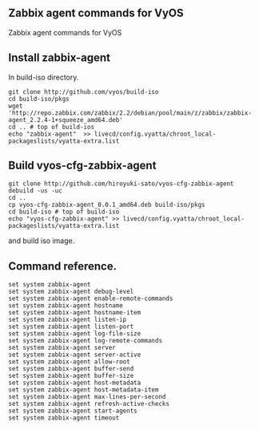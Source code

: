 ## Zabbix agent commands for VyOS

Zabbix agent commands for VyOS


## Install zabbix-agent

In build-iso directory.

    git clone http://github.com/vyos/build-iso
    cd build-iso/pkgs
    wget 'http://repo.zabbix.com/zabbix/2.2/debian/pool/main/z/zabbix/zabbix-agent_2.2.4-1+squeeze_amd64.deb'
    cd .. # top of build-ios
    echo "zabbix-agent"  >> livecd/config.vyatta/chroot_local-packageslists/vyatta-extra.list

## Build vyos-cfg-zabbix-agent

    git clone http://github.com/hiroyuki-sato/vyos-cfg-zabbix-agent
    debuild -us -uc
    cd ..
    cp vyos-cfg-zabbix-agent_0.0.1_amd64.deb build-iso/pkgs
    cd build-iso # top of build-iso
    echo "vyos-cfg-zabbix-agent" >> livecd/config.vyatta/chroot_local-packageslists/vyatta-extra.list

and build iso image.


## Command reference.

    set system zabbix-agent
    set system zabbix-agent debug-level
    set system zabbix-agent enable-remote-commands
    set system zabbix-agent hostname
    set system zabbix-agent hostname-item
    set system zabbix-agent listen-ip
    set system zabbix-agent listen-port
    set system zabbix-agent log-file-size
    set system zabbix-agent log-remote-commands
    set system zabbix-agent server
    set system zabbix-agent server-active
    set system zabbix-agent allow-root
    set system zabbix-agent buffer-send
    set system zabbix-agent buffer-size
    set system zabbix-agent host-metadata
    set system zabbix-agent host-metadata-item
    set system zabbix-agent max-lines-per-second
    set system zabbix-agent refresh-active-checks
    set system zabbix-agent start-agents
    set system zabbix-agent timeout
